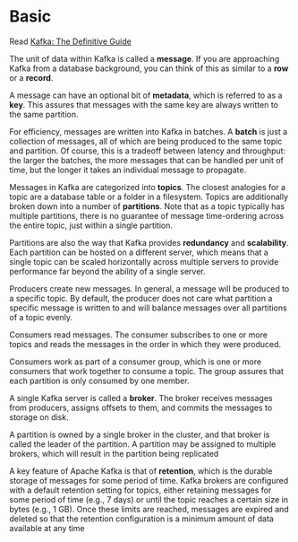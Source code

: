 # Basic

Read [Kafka: The Definitive Guide](https://www.confluent.io/resources/kafka-the-definitive-guide/)

The unit of data within Kafka is called a **message**.
If you are approaching Kafka from a database background, you can think of this as similar to a **row** or a **record**.

A message can have an optional bit of **metadata**, which is referred to as a **key**.
This assures that messages with the same key are always written to the same partition.

For efficiency, messages are written into Kafka in batches.
A **batch** is just a collection of messages, all of which are being produced to the same topic and partition.
Of course, this is a tradeoff between latency and throughput: the larger the batches,
the more messages that can be handled per unit of time,
but the longer it takes an individual message to propagate.

Messages in Kafka are categorized into **topics**.
The closest analogies for a topic are a database table or a folder in a filesystem.
Topics are additionally broken down into a number of **partitions**.
Note that as a topic typically has multiple partitions,
there is no guarantee of message time-ordering across the entire topic,
just within a single partition.

Partitions are also the way that Kafka provides **redundancy** and **scalability**.
Each partition can be hosted on a different server,
which means that a single topic can be scaled horizontally across multiple servers to provide performance far beyond the ability of a single server.

Producers create new messages.
In general, a message will be produced to a specific topic.
By default, the producer does not care what partition a specific message is written to and will balance messages over all partitions of a topic evenly.

Consumers read messages.
The consumer subscribes to one or more topics and reads the messages in the order in which they were produced.

Consumers work as part of a consumer group, which is one or more consumers that work together to consume a topic.
The group assures that each partition is only consumed by one member.

A single Kafka server is called a **broker**.
The broker receives messages from producers, assigns offsets to them, and commits the messages to storage on disk.

A partition is owned by a single broker in the cluster,
and that broker is called the leader of the partition.
A partition may be assigned to multiple brokers, which will result in the partition being replicated

A key feature of Apache Kafka is that of **retention**,
which is the durable storage of messages for some period of time.
Kafka brokers are configured with a default retention setting for topics,
either retaining messages for some period of time (e.g., 7 days)
or until the topic reaches a certain size in bytes (e.g., 1 GB).
Once these limits are reached, messages are expired and deleted so that the retention configuration is a minimum amount of data available at any time
